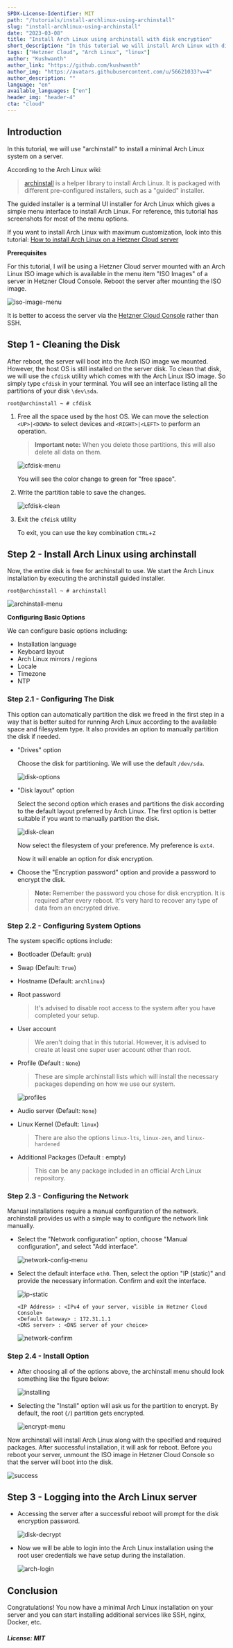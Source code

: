 ```yaml
---
SPDX-License-Identifier: MIT
path: "/tutorials/install-archlinux-using-archinstall"
slug: "install-archlinux-using-archinstall"
date: "2023-03-08"
title: "Install Arch Linux using archinstall with disk encryption"
short_description: "In this tutorial we will install Arch Linux with disk encryption with minimal commands to execute"
tags: ["Hetzner Cloud", "Arch Linux", "linux"]
author: "Kushwanth"
author_link: "https://github.com/kushwanth"
author_img: "https://avatars.githubusercontent.com/u/56621033?v=4"
author_description: ""
language: "en"
available_languages: ["en"]
header_img: "header-4"
cta: "cloud"
---
```


## Introduction

In this tutorial, we will use "archinstall" to install a minimal Arch Linux system on a server. 

According to the Arch Linux wiki:

> [archinstall](https://wiki.archlinux.org/title/archinstall) is a helper library to install Arch Linux. It is packaged with different pre-configured installers, such as a "guided" installer.

The guided installer is a terminal UI installer for Arch Linux which gives a simple menu interface to install Arch Linux. For reference, this tutorial has screenshots for most of the menu options.

If you want to install Arch Linux with maximum customization, look into this tutorial: [How to install Arch Linux on a Hetzner Cloud server](https://community.hetzner.com/tutorials/how-to-install-archlinux-on-a-hetzner-cloud-server)

**Prerequisites**

For this tutorial, I will be using a Hetzner Cloud server mounted with an Arch Linux ISO image which is available in the menu item "ISO Images" of a server in Hetzner Cloud Console. Reboot the server after mounting the ISO image.

![iso-image-menu](images/01_mount-iso.png)

It is better to access the server via the [Hetzner Cloud Console](https://docs.hetzner.com/cloud/servers/getting-started/vnc-console) rather than SSH.

## Step 1 - Cleaning the Disk

After reboot, the server will boot into the Arch ISO image we mounted. However, the host OS is still installed on the server disk. To clean that disk, we will use the `cfdisk` utility which comes with the Arch Linux ISO image. So simply type `cfdisk` in your terminal. You will see an interface listing all the partitions of your disk `\dev\sda`.

``` 
root@archinstall ~ # cfdisk
```

1. Free all the space used by the host OS. We can move the selection `<UP>|<DOWN>` to select devices and `<RIGHT>|<LEFT>` to perform an operation.

   > **Important note:** When you delete those partitions, this will also delete all data on them.

   ![cfdisk-menu](images/02_cfdisk.png)

   You will see the color change to green for "free space".

2. Write the partition table to save the changes. 

   ![cfdisk-clean](images/03_cfdisk-clean.png)

3. Exit the `cfdisk` utility

   To exit, you can use the key combination `CTRL`+`Z`

## Step 2 - Install Arch Linux using archinstall

Now, the entire disk is free for archinstall to use. We start the Arch Linux installation by executing the archinstall guided installer.

``` 
root@archinstall ~ # archinstall
```

![archinstall-menu](images/04_archinstall-menu.png)

**Configuring Basic Options**

We can configure basic options including:

- Installation language
- Keyboard layout
- Arch Linux mirrors / regions
- Locale
- Timezone
- NTP

### Step 2.1 - Configuring The Disk

This option can automatically partition the disk we freed in the first step in a way that is better suited for running Arch Linux according to the available space and filesystem type. It also provides an option to manually partition the disk if needed.

- "Drives" option

  Choose the disk for partitioning. We will use the default `/dev/sda`.
  
  ![disk-options](images/05_block-drive.png)

- "Disk layout" option

  Select the second option which erases and partitions the disk according to the default layout preferred by Arch Linux. The first option is better suitable if you want to manually partition the disk.
  
  ![disk-clean](images/06_drive-wipe.png)

  Now select the filesystem of your preference. My preference is `ext4`.

  Now it will enable an option for disk encryption. 
  
- Choose the "Encryption password" option and provide a password to encrypt the disk.

  > **Note:** Remember the password you chose for disk encryption. It is required after every reboot. It's very hard to recover any type of data from an encrypted drive.
	
### Step 2.2 - Configuring System Options

The system specific options include:

- Bootloader (Default: `grub`)

- Swap (Default: `True`)

- Hostname (Default: `archlinux`)

- Root password

  > It's advised to disable root access to the system after you have completed your setup.

- User account

  > We aren't doing that in this tutorial. However, it is advised to create at least one super user account other than root.

- Profile (Default : `None`)

  > These are simple archinstall lists which will install the necessary packages depending on how we use our system.
  
  ![profiles](images/07_profile.png)

- Audio server (Default: `None`)

- Linux Kernel (Default: `linux`)

  > There are also the options `linux-lts`, `linux-zen`, and `linux-hardened`

- Additional Packages (Default : empty)

  > This can be any package included in an official Arch Linux repository.

### Step 2.3 - Configuring the Network

Manual installations require a manual configuration of the network. archinstall provides us with a simple way to configure the network link manually.

- Select the "Network configuration" option, choose "Manual configuration", and select "Add interface".

  ![network-config-menu](images/08_network-menu.png)

- Select the default interface `eth0`. Then, select the option "IP (static)" and provide the necessary information. Confirm and exit the interface.

  ![ip-static](images/09_ip-static.png)

  ```
  <IP Address> : <IPv4 of your server, visible in Hetzner Cloud Console>
  <Default Gateway> : 172.31.1.1
  <DNS server> : <DNS server of your choice>
  ```

  ![network-confirm](images/10_ip-confirm.png)

### Step 2.4 - Install Option

- After choosing all of the options above, the archinstall menu should look something like the figure below:
  
  ![installing](images/11_install-button.png)
	
- Selecting the "Install" option will ask us for the partition to encrypt. By default, the root (`/`) partition gets encrypted.
  
  ![encrypt-menu](images/12_install.png)
	
Now archinstall will install Arch Linux along with the specified and required packages. After successful installation, it will ask for reboot. Before you reboot your server, unmount the ISO image in Hetzner Cloud Console so that the server will boot into the disk.

![success](images/install-success.png)

## Step 3 - Logging into the Arch Linux server

- Accessing the server after a successful reboot will prompt for the disk encryption password.

  ![disk-decrypt](images/disk-decrypt.png)

- Now we will be able to login into the Arch Linux installation using the root user credentials we have setup during the installation.

  ![arch-login](images/arch-login.png)
	
## Conclusion

Congratulations! You now have a minimal Arch Linux installation on your server and you can start installing additional services like SSH, nginx, Docker, etc.

##### License: MIT

<!--

Contributor's Certificate of Origin

By making a contribution to this project, I certify that:

(a) The contribution was created in whole or in part by me and I have
    the right to submit it under the license indicated in the file; or

(b) The contribution is based upon previous work that, to the best of my
    knowledge, is covered under an appropriate license and I have the
    right under that license to submit that work with modifications,
    whether created in whole or in part by me, under the same license
    (unless I am permitted to submit under a different license), as
    indicated in the file; or

(c) The contribution was provided directly to me by some other person
    who certified (a), (b) or (c) and I have not modified it.

(d) I understand and agree that this project and the contribution are
    public and that a record of the contribution (including all personal
    information I submit with it, including my sign-off) is maintained
    indefinitely and may be redistributed consistent with this project
    or the license(s) involved.

Signed-off-by: [kushwanth and hello@kushwanth.in]

-->

